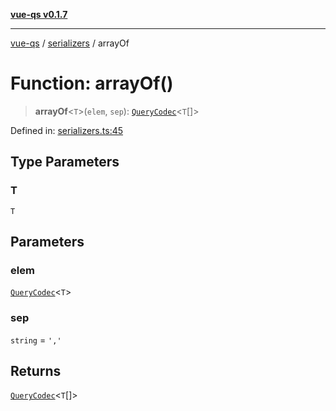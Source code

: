 [**vue-qs v0.1.7**](../../../../README.md)

***

[vue-qs](../../../../README.md) / [serializers](../README.md) / arrayOf

# Function: arrayOf()

> **arrayOf**\<`T`\>(`elem`, `sep`): [`QueryCodec`](../../../../type-aliases/QueryCodec.md)\<`T`[]\>

Defined in: [serializers.ts:45](https://github.com/iamsomraj/vue-qs/blob/b9909ff029be0e52ce297bc89945187d8e2b539f/src/serializers.ts#L45)

## Type Parameters

### T

`T`

## Parameters

### elem

[`QueryCodec`](../../../../type-aliases/QueryCodec.md)\<`T`\>

### sep

`string` = `','`

## Returns

[`QueryCodec`](../../../../type-aliases/QueryCodec.md)\<`T`[]\>
